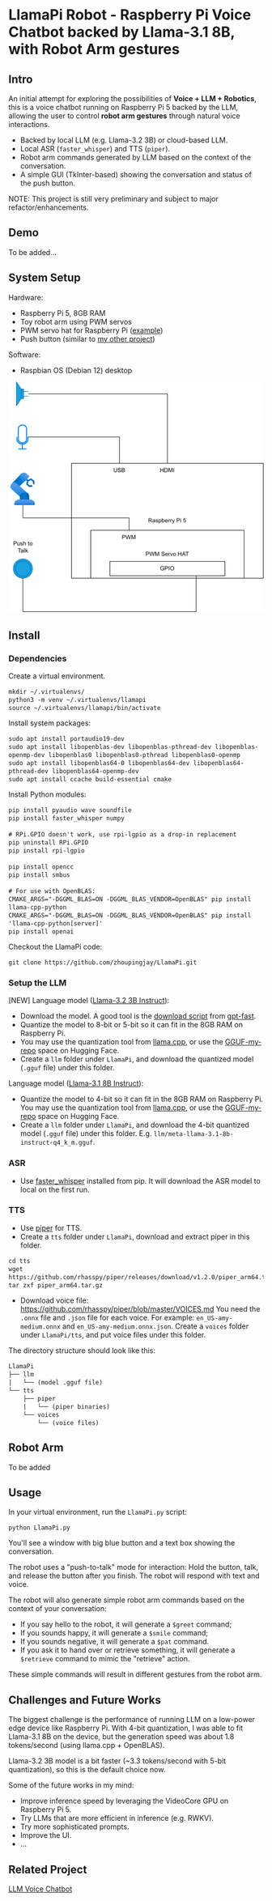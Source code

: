 # LlamaPi Robot - Raspberry Pi Voice Chatbot backed by Llama-3.1 8B, with Robot Arm gestures

## Intro

An initial attempt for exploring the possibilities of **Voice + LLM + Robotics**,
this is a voice chatbot running on Raspberry Pi 5 backed by the LLM,
allowing the user to control **robot arm gestures** through natural voice interactions.

- Backed by local LLM (e.g. Llama-3.2 3B) or cloud-based LLM.
- Local ASR (`faster_whisper`) and TTS (`piper`).
- Robot arm commands generated by LLM based on the context of the conversation.
- A simple GUI (TkInter-based) showing the conversation and status of the push button.

NOTE: This project is still very preliminary and subject to major refactor/enhancements.

## Demo

To be added...

## System Setup

Hardware:
- Raspberry Pi 5, 8GB RAM
- Toy robot arm using PWM servos
- PWM servo hat for Raspberry Pi ([example](https://www.waveshare.net/wiki/Servo_Driver_HAT))
- Push button (similar to [my other project](https://github.com/zhoupingjay/llm_voice_chatbot_rpi))

Software:
- Raspbian OS (Debian 12) desktop

![](LlamaPi.png)

## Install

### Dependencies

Create a virtual environment.
```
mkdir ~/.virtualenvs/
python3 -m venv ~/.virtualenvs/llamapi
source ~/.virtualenvs/llamapi/bin/activate
```

Install system packages:
```
sudo apt install portaudio19-dev
sudo apt install libopenblas-dev libopenblas-pthread-dev libopenblas-openmp-dev libopenblas0 libopenblas0-pthread libopenblas0-openmp
sudo apt install libopenblas64-0 libopenblas64-dev libopenblas64-pthread-dev libopenblas64-openmp-dev
sudo apt install ccache build-essential cmake
```

Install Python modules:
```
pip install pyaudio wave soundfile
pip install faster_whisper numpy

# RPi.GPIO doesn't work, use rpi-lgpio as a drop-in replacement
pip uninstall RPi.GPIO
pip install rpi-lgpio

pip install opencc
pip install smbus

# For use with OpenBLAS:
CMAKE_ARGS="-DGGML_BLAS=ON -DGGML_BLAS_VENDOR=OpenBLAS" pip install llama-cpp-python
CMAKE_ARGS="-DGGML_BLAS=ON -DGGML_BLAS_VENDOR=OpenBLAS" pip install 'llama-cpp-python[server]'
pip install openai
```

Checkout the LlamaPi code:
```
git clone https://github.com/zhoupingjay/LlamaPi.git
```

### Setup the LLM

[NEW] Language model ([Llama-3.2 3B Instruct](https://huggingface.co/meta-llama/Llama-3.2-3B-Instruct)):
- Download the model. A good tool is the [download script](https://github.com/pytorch-labs/gpt-fast/blob/main/scripts/download.py)
  from [gpt-fast](https://github.com/pytorch-labs/gpt-fast).
- Quantize the model to 8-bit or 5-bit so it can fit in the 8GB RAM on Raspberry Pi.
- You may use the quantization tool from [llama.cpp](https://github.com/ggerganov/llama.cpp),
  or use the [GGUF-my-repo](https://huggingface.co/spaces/ggml-org/gguf-my-repo) space on Hugging Face.
- Create a `llm` folder under `LlamaPi`, and download the quantized model (`.gguf` file) under this folder.

Language model ([Llama-3.1 8B Instruct](https://huggingface.co/meta-llama/Meta-Llama-3.1-8B-Instruct)):
- Quantize the model to 4-bit so it can fit in the 8GB RAM on Raspberry Pi.
  You may use the quantization tool from [llama.cpp](https://github.com/ggerganov/llama.cpp),
  or use the [GGUF-my-repo](https://huggingface.co/spaces/ggml-org/gguf-my-repo) space on Hugging Face.
- Create a `llm` folder under `LlamaPi`, and download the 4-bit quantized model (`.gguf` file) under this folder.
  E.g. `llm/meta-llama-3.1-8b-instruct-q4_k_m.gguf`.

### ASR

- Use [faster_whisper](https://github.com/SYSTRAN/faster-whisper) installed from pip.
  It will download the ASR model to local on the first run.

### TTS

- Use [piper](https://github.com/rhasspy/piper) for TTS.
- Create a `tts` folder under `LlamaPi`, download and extract piper in this folder.
```
cd tts
wget https://github.com/rhasspy/piper/releases/download/v1.2.0/piper_arm64.tar.gz
tar zxf piper_arm64.tar.gz
```
- Download voice file: https://github.com/rhasspy/piper/blob/master/VOICES.md
  You need the `.onnx` file and `.json` file for each voice.
  For example: `en_US-amy-medium.onnx` and `en_US-amy-medium.onnx.json`.
  Create a `voices` folder under `LlamaPi/tts`, and put voice files under this folder.

The directory structure should look like this:
```
LlamaPi
├── llm
|   └── (model .gguf file)
└── tts
    ├── piper
    |   └── (piper binaries)
    └── voices
        └── (voice files)
```

## Robot Arm

To be added

## Usage

In your virtual environment, run the `LlamaPi.py` script:
```
python LlamaPi.py
```

You'll see a window with big blue button and a text box showing the conversation.

The robot uses a "push-to-talk" mode for interaction:
Hold the button, talk, and release the button after you finish.
The robot will respond with text and voice.

The robot will also generate simple robot arm commands based on
the context of your conversation:
- If you say hello to the robot, it will generate a `$greet` command;
- If you sounds happy, it will generate a `$smile` command;
- If you sounds negative, it will generate a `$pat` command.
- If you ask it to hand over or retrieve something, it will generate a `$retrieve` command to mimic the "retrieve" action.

These simple commands will result in different gestures from the robot arm.

## Challenges and Future Works

The biggest challenge is the performance of running LLM on a low-power edge device like Raspberry Pi.
With 4-bit quantization, I was able to fit Llama-3.1 8B on the device, but the generation speed was about 1.8 tokens/second (using llama.cpp + OpenBLAS).

Llama-3.2 3B model is a bit faster (~3.3 tokens/second with 5-bit quantization), so this is the default choice now.

Some of the future works in my mind:

- Improve inference speed by leveraging the VideoCore GPU on Raspberry Pi 5.
- Try LLMs that are more efficient in inference (e.g. RWKV).
- Try more sophisticated prompts.
- Improve the UI.
- ...

## Related Project

[LLM Voice Chatbot](https://github.com/zhoupingjay/llm_voice_chatbot_rpi)